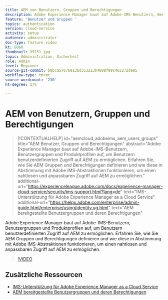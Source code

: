 ```yaml
---
title: AEM von Benutzern, Gruppen und Berechtigungen
description: Adobe Experience Manager baut auf Adobe-IMS-Benutzern, Benutzergruppen und Produktprofilen auf, um Benutzern benutzerdefinierten Zugriff auf AEM zu ermöglichen. Erfahren Sie, wie Sie AEM Gruppen und Berechtigungen definieren und wie diese in Abstimmung mit Adobe IMS-Abstraktionen funktionieren, um einen nahtlosen und anpassbaren Zugriff auf AEM zu ermöglichen.
feature: 'Benutzer und Gruppen '
topics: authentication
version: cloud-service
activity: setup
audience: administrator
doc-type: feature video
kt: 6060
thumbnail: 39151.jpg
topic: Administration, Sicherheit
role: Admin
level: Beginner
source-git-commit: b0bca57676813bd353213b4808f99c463272de85
workflow-type: tm+mt
source-wordcount: '230'
ht-degree: 17%

---
```



# AEM von Benutzern, Gruppen und Berechtigungen

>[!CONTEXTUALHELP]
>id="aemcloud_adobeims_aem_users_groups"
>title="AEM Benutzer, Gruppen und Berechtigungen"
>abstract="Adobe Experience Manager baut auf Adobe-IMS-Benutzern, Benutzergruppen und Produktprofilen auf, um Benutzern benutzerdefinierten Zugriff auf AEM zu ermöglichen. Erfahren Sie, wie Sie AEM Gruppen und Berechtigungen definieren und wie diese in Abstimmung mit Adobe IMS-Abstraktionen funktionieren, um einen nahtlosen und anpassbaren Zugriff auf AEM zu ermöglichen."
>additional-url="https://experienceleague.adobe.com/docs/experience-manager-cloud-service/security/ims-support.html?lang=de" text="IMS-Unterstützung für Adobe Experience Manager as a Cloud Service"
>additional-url="https://helpx.adobe.com/enterprise/admin-guide.html/enterprise/using/identity.ug.html" text="AEM bereitgestellte Benutzergruppen und deren Berechtigungen"

Adobe Experience Manager baut auf Adobe-IMS-Benutzern, Benutzergruppen und Produktprofilen auf, um Benutzern benutzerdefinierten Zugriff auf AEM zu ermöglichen. Erfahren Sie, wie Sie AEM Gruppen und Berechtigungen definieren und wie diese in Abstimmung mit Adobe IMS-Abstraktionen funktionieren, um einen nahtlosen und anpassbaren Zugriff auf AEM zu ermöglichen.

>[!VIDEO](https://video.tv.adobe.com/v/39151/?quality=12&learn=on)

## Zusätzliche Ressourcen

+ [IMS-Unterstützung für Adobe Experience Manager as a Cloud Service](https://docs.adobe.com/content/help/de-DE/experience-manager-cloud-service/security/ims-support.html)
+ [AEM bereitgestellte Benutzergruppen und deren Berechtigungen](https://docs.adobe.com/content/help/en/experience-manager-65/administering/security/security.html#built-in-users-and-groups)